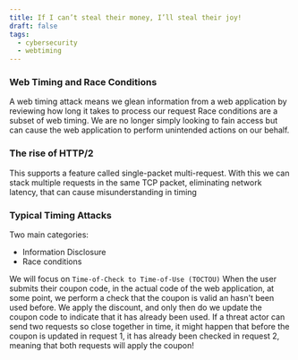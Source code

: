 ```yaml
---
title: If I can’t steal their money, I’ll steal their joy!
draft: false
tags:
  - cybersecurity
  - webtiming
---
```

### Web Timing and Race Conditions

A web timing attack means we glean information from a web application by reviewing how long it takes to process our request
Race conditions are a subset of web timing. We are no longer simply looking to fain access but can cause the web application to perform unintended actions on our behalf.

### The rise of HTTP/2

This supports a feature called single-packet multi-request. With this we can stack multiple requests in the same TCP packet, eliminating network latency, that can cause misunderstanding in timing

### Typical Timing Attacks

Two main categories:
- Information Disclosure
- Race conditions

We will focus on `Time-of-Check to Time-of-Use (TOCTOU)`
When the user submits their coupon code, in the actual code of the web application, at some point, we perform a check that the coupon is valid an hasn't been used before. We apply the discount, and only then do we update the coupon code to indicate that it has already been used.
If a threat actor can send two requests so close together in time, it might happen that before the coupon is updated in request 1, it has already been checked in request 2, meaning that both requests will apply the coupon!